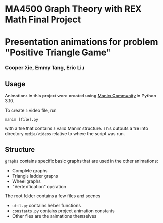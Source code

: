 # MA4500 Graph Theory with REX Math Final Project

# Presentation animations for problem "Positive Triangle Game"

### Cooper Xie, Emmy Tang, Eric Liu

## Usage

Animations in this project were created using [Manim Community](https://www.manim.community/) in Python 3.10. 

To create a video file, run 

`manim [file].py`

with a file that contains a valid Manim structure. This outputs a file into directory `media/videos` relative to where the script was run.

## Structure

`graphs` contains specific basic graphs that are used in the other animations:
* Complete graphs
* Triangle ladder graphs
* Wheel graphs
* "Vertexification" operation

The root folder contains a few files and scenes
* `util.py` contains helper functions
* `constants.py` contains project animation constants
* Other files are the animations themselves
